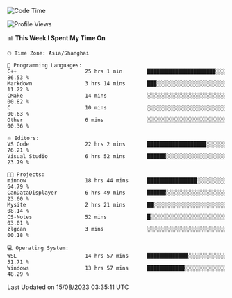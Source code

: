 <!--START_SECTION:waka-->
![Code Time](http://img.shields.io/badge/Code%20Time-1%2C158%20hrs%2049%20mins-blue)

![Profile Views](http://img.shields.io/badge/Profile%20Views-1-blue)

📊 **This Week I Spent My Time On** 

```text
🕑︎ Time Zone: Asia/Shanghai

💬 Programming Languages: 
C++                      25 hrs 1 min        ██████████████████████░░░   86.53 % 
Markdown                 3 hrs 14 mins       ███░░░░░░░░░░░░░░░░░░░░░░   11.22 % 
CMake                    14 mins             ░░░░░░░░░░░░░░░░░░░░░░░░░   00.82 % 
C                        10 mins             ░░░░░░░░░░░░░░░░░░░░░░░░░   00.63 % 
Other                    6 mins              ░░░░░░░░░░░░░░░░░░░░░░░░░   00.36 % 

🔥 Editors: 
VS Code                  22 hrs 2 mins       ███████████████████░░░░░░   76.21 % 
Visual Studio            6 hrs 52 mins       ██████░░░░░░░░░░░░░░░░░░░   23.79 % 

🐱‍💻 Projects: 
minnow                   18 hrs 44 mins      ████████████████░░░░░░░░░   64.79 % 
CanDataDisplayer         6 hrs 49 mins       ██████░░░░░░░░░░░░░░░░░░░   23.60 % 
Mysite                   2 hrs 21 mins       ██░░░░░░░░░░░░░░░░░░░░░░░   08.14 % 
CS-Notes                 52 mins             █░░░░░░░░░░░░░░░░░░░░░░░░   03.01 % 
zlgcan                   3 mins              ░░░░░░░░░░░░░░░░░░░░░░░░░   00.18 % 

💻 Operating System: 
WSL                      14 hrs 57 mins      █████████████░░░░░░░░░░░░   51.71 % 
Windows                  13 hrs 57 mins      ████████████░░░░░░░░░░░░░   48.29 % 
```


 Last Updated on 15/08/2023 03:35:11 UTC
<!--END_SECTION:waka-->